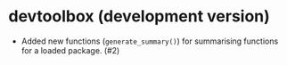 # devtoolbox (development version)

- Added new functions (`generate_summary()`) for summarising functions for a loaded package. (#2)
